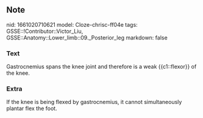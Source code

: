 ## Note
nid: 1661020710621
model: Cloze-chrisc-ff04e
tags: GSSE::!Contributor::Victor_Liu, GSSE::Anatomy::Lower_limb::09._Posterior_leg
markdown: false

### Text
Gastrocnemius spans the knee joint and therefore is a weak {{c1::flexor}} of the knee.

### Extra
If the knee is being flexed by gastrocnemius, it cannot simultaneously plantar flex the foot.
